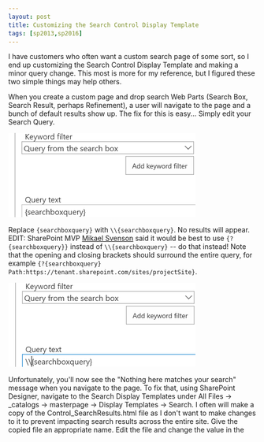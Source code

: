 ```yaml
---
layout: post
title: Customizing the Search Control Display Template
tags: [sp2013,sp2016]
---
```


I have customers who often want a custom search page of some sort, so I end up customizing the Search Control Display Template and making a minor query change. This most is more for my reference, but I figured these two simple things may help others.

When you create a custom page and drop search Web Parts (Search  Box, Search Result, perhaps Refinement), a user will navigate to the page and a bunch of default results show up. The fix for this is easy... Simply edit your Search Query.

![SearchBoxQueryDefault](/assets/images/2016/09/SearchBoxQueryDefault.png)

Replace `{searchboxquery}` with `\\{searchboxquery}`. No results will appear. EDIT: SharePoint MVP [Mikael Svenson](http://www.techmikael.com/) said it would be best to use `{?{searchboxquery}}` instead of `\\{searchboxquery}` -- do that instead! Note that the opening and closing brackets should surround the entire query, for example `{?{searchboxquery} Path:https://tenant.sharepoint.com/sites/projectSite}`.

![SearchBoxQueryFixed](/assets/images/2016/09/SearchBoxQueryFixed.png)

Unfortunately, you'll now see the "Nothing here matches your search" message when you navigate to the page. To fix that, using SharePoint Designer, navigate to the Search Display Templates under All Files -> _catalogs -> masterpage -> Display Templates -> Search. I often will make a copy of the Control_SearchResults.html file as I don't want to make changes to it to prevent impacting search results across the entire site. Give the copied file an appropriate name. Edit the file and change the value in the <title> attribute to distinguish this Display Template from the default Display Template (the title value is used as the display name in the Control Display Template drop down list).

Search for the text:

```javascript
if(ctx.ClientControl.get_shouldShowNoResultMessage()){
```

Simply change it to:

```javascript
var currentQueryTerm = ctx.DataProvider.get_currentQueryState().k; if(ctx.ClientControl.get_shouldShowNoResultMessage() && currentQueryTerm!=""){
```

Save the file. On SharePoint, edit the Search Results Web Part and change the Results Control Display Template to your new custom Control Display Template. When the user now navigates to the page, the 'no results' message is no longer displayed, until they search for a term that indeed has no results!


